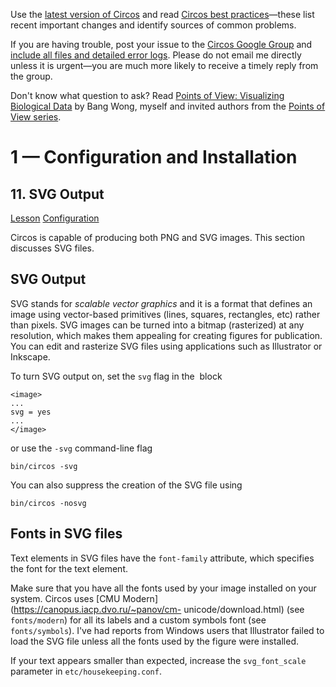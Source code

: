 Use the [latest version of Circos](/software/download/circos/) and read
[Circos best
practices](/documentation/tutorials/reference/best_practices/)—these list
recent important changes and identify sources of common problems.

If you are having trouble, post your issue to the [Circos Google
Group](https://groups.google.com/group/circos-data-visualization) and [include
all files and detailed error logs](/support/support/). Please do not email me
directly unless it is urgent—you are much more likely to receive a timely
reply from the group.

Don't know what question to ask? Read [Points of View: Visualizing Biological
Data](https://www.nature.com/nmeth/journal/v9/n12/full/nmeth.2258.html) by
Bang Wong, myself and invited authors from the [Points of View
series](https://mk.bcgsc.ca/pointsofview).

# 1 — Configuration and Installation

## 11\. SVG Output

[Lesson](/documentation/tutorials/configuration/svg_output/lesson)
[Configuration](/documentation/tutorials/configuration/svg_output/configuration)

Circos is capable of producing both PNG and SVG images. This section discusses
SVG files.

## SVG Output

SVG stands for _scalable vector graphics_ and it is a format that defines an
image using vector-based primitives (lines, squares, rectangles, etc) rather
than pixels. SVG images can be turned into a bitmap (rasterized) at any
resolution, which makes them appealing for creating figures for publication.
You can edit and rasterize SVG files using applications such as Illustrator or
Inkscape.

To turn SVG output on, set the `svg` flag in the <image> block

    
    
    <image>
    ...
    svg = yes
    ...
    </image>
    

or use the `-svg` command-line flag

    
    
    bin/circos -svg
    

You can also suppress the creation of the SVG file using

    
    
    bin/circos -nosvg 
    

## Fonts in SVG files

Text elements in SVG files have the `font-family` attribute, which specifies
the font for the text element.

Make sure that you have all the fonts used by your image installed on your
system. Circos uses [CMU Modern](https://canopus.iacp.dvo.ru/~panov/cm-
unicode/download.html) (see `fonts/modern`) for all its labels and a custom
symbols font (see `fonts/symbols`). I've had reports from Windows users that
Illustrator failed to load the SVG file unless all the fonts used by the
figure were installed.

If your text appears smaller than expected, increase the `svg_font_scale`
parameter in `etc/housekeeping.conf`.

